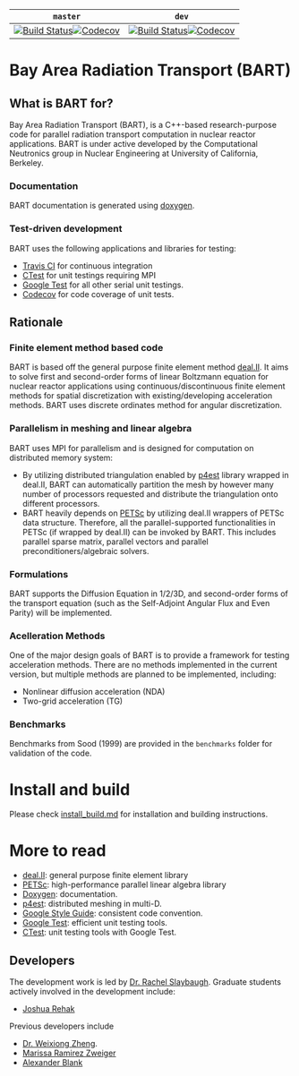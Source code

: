 | `master` | `dev` |
|----------|-------|
|[![Build Status](https://travis-ci.org/SlaybaughLab/BART.svg?branch=master)](https://travis-ci.org/SlaybaughLab/BART)[![Codecov](https://codecov.io/gh/SlaybaughLab/BART/branch/master/graph/badge.svg)](https://codecov.io/gh/SlaybaughLab/BART/branch/master)|[![Build Status](https://travis-ci.org/SlaybaughLab/BART.svg?branch=dev)](https://travis-ci.org/SlaybaughLab/BART)[![Codecov](https://codecov.io/gh/SlaybaughLab/BART/branch/dev/graph/badge.svg)](https://codecov.io/gh/SlaybaughLab/BART/branch/dev)|

# Bay Area Radiation Transport (BART)

## What is BART for?

Bay Area Radiation Transport (BART), is a C++-based research-purpose
code for parallel radiation transport computation in nuclear reactor
applications. BART is under active developed by the Computational
Neutronics group in Nuclear Engineering at University of California,
Berkeley.

### Documentation

BART documentation is generated using [doxygen](http://www.stack.nl/~dimitri/doxygen/).

### Test-driven development
BART uses the following applications and libraries for testing:
- [Travis CI](https://travis-ci.org) for continuous integration
- [CTest](https://cmake.org/Wiki/CMake/Testing_With_CTest) for unit testings requiring MPI
- [Google Test](https://github.com/google/googletest) for all other
  serial unit testings.
- [Codecov](https://codecov.io/) for code coverage of unit tests.

## Rationale
### Finite element method based code
BART is based off the general purpose finite element method [deal.II](http://www.dealii.org/). It aims to solve first and second-order forms of linear Boltzmann equation for nuclear reactor applications using continuous/discontinuous finite element methods for spatial discretization with existing/developing acceleration methods. BART uses discrete ordinates method for angular discretization. 

### Parallelism in meshing and linear algebra
BART uses MPI for parallelism and is designed for computation on distributed memory system:
- By utilizing distributed triangulation enabled by [p4est](https://www.mcs.anl.gov/petsc/) library wrapped in deal.II, BART can automatically partition the mesh by however many number of processors requested and distribute the triangulation onto different processors.
- BART heavily depends on [PETSc](https://www.mcs.anl.gov/petsc/) by utilizing deal.II wrappers of PETSc data structure. Therefore, all the parallel-supported functionalities in PETSc (if wrapped by deal.II) can be invoked by BART. This includes parallel sparse matrix, parallel vectors and parallel preconditioners/algebraic solvers.

### Formulations

BART supports the Diffusion Equation in 1/2/3D, and second-order forms of the transport equation (such as the Self-Adjoint Angular Flux and Even Parity) will be implemented.

### Acelleration Methods

One of the major design goals of BART is to provide a framework for testing acceleration methods. There are no methods implemented in the current version, but multiple methods are planned to be implemented, including:

- Nonlinear diffusion acceleration (NDA)
- Two-grid acceleration (TG)

### Benchmarks

Benchmarks from Sood (1999) are provided in the `benchmarks` folder for validation of the code.

# Install and build
Please check [install_build.md](https://github.com/SlaybaughLab/BART/blob/master/install_build.md) for installation and building instructions.

# More to read
- [deal.II](http://www.dealii.org/): general purpose finite element library
- [PETSc](https://www.mcs.anl.gov/petsc/): high-performance parallel linear algebra library
- [Doxygen](http://www.stack.nl/~dimitri/doxygen/): documentation.
- [p4est](http://www.p4est.org/): distributed meshing in multi-D.
- [Google Style Guide](https://google.github.io/styleguide/cppguide.html): consistent code convention.
- [Google Test](https://github.com/google/googletest): efficient unit testing tools.
- [CTest](https://cmake.org/Wiki/CMake/Testing_With_CTest): unit testing tools  with Google Test.

## Developers
The development work is led by [Dr. Rachel Slaybaugh](https://github.com/rachelslaybaugh). Graduate students actively involved in the development include:
- [Joshua Rehak](https://github.com/jsrehak/)

Previous developers include 
- [Dr. Weixiong Zheng](https://github.com/weixiong-zheng-berkeley/).
- [Marissa Ramirez Zweiger](https://github.com/mzweig/)
- [Alexander Blank](https://github.com/AlexanderBlank)
